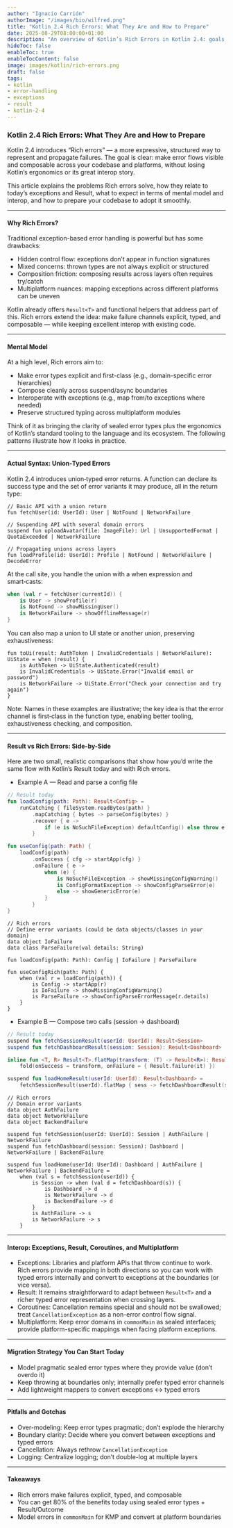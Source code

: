 ```yaml
---
author: "Ignacio Carrión"
authorImage: "/images/bio/wilfred.png"
title: "Kotlin 2.4 Rich Errors: What They Are and How to Prepare"
date: 2025-08-29T08:00:00+01:00
description: "An overview of Kotlin’s Rich Errors in Kotlin 2.4: goals, mental model, examples, interop with exceptions and Result, and how to prepare your codebase today."
hideToc: false
enableToc: true
enableTocContent: false
image: images/kotlin/rich-errors.png
draft: false
tags: 
- kotlin
- error-handling
- exceptions
- result
- kotlin-2-4
---
```


### Kotlin 2.4 Rich Errors: What They Are and How to Prepare

Kotlin 2.4 introduces “Rich errors” — a more expressive, structured way to represent and propagate failures. The goal is clear: make error flows visible and composable across your codebase and platforms, without losing Kotlin’s ergonomics or its great interop story.

This article explains the problems Rich errors solve, how they relate to today’s exceptions and Result, what to expect in terms of mental model and interop, and how to prepare your codebase to adopt it smoothly.

---

#### Why Rich Errors?

Traditional exception-based error handling is powerful but has some drawbacks:

- Hidden control flow: exceptions don’t appear in function signatures
- Mixed concerns: thrown types are not always explicit or structured
- Composition friction: composing results across layers often requires try/catch
- Multiplatform nuances: mapping exceptions across different platforms can be uneven

Kotlin already offers `Result<T>` and functional helpers that address part of this. Rich errors extend the idea: make failure channels explicit, typed, and composable — while keeping excellent interop with existing code.

---

#### Mental Model

At a high level, Rich errors aim to:

- Make error types explicit and first-class (e.g., domain-specific error hierarchies)
- Compose cleanly across suspend/async boundaries
- Interoperate with exceptions (e.g., map from/to exceptions where needed)
- Preserve structured typing across multiplatform modules

Think of it as bringing the clarity of sealed error types plus the ergonomics of Kotlin’s standard tooling to the language and its ecosystem. The following patterns illustrate how it looks in practice.

---


#### Actual Syntax: Union‑Typed Errors

Kotlin 2.4 introduces union‑typed error returns. A function can declare its success type and the set of error variants it may produce, all in the return type:

```text
// Basic API with a union return
fun fetchUser(id: UserId): User | NotFound | NetworkFailure

// Suspending API with several domain errors
suspend fun uploadAvatar(file: ImageFile): Url | UnsupportedFormat | QuotaExceeded | NetworkFailure

// Propagating unions across layers
fun loadProfile(id: UserId): Profile | NotFound | NetworkFailure | DecodeError
```

At the call site, you handle the union with a when expression and smart‑casts:

```kotlin
when (val r = fetchUser(currentId)) {
    is User -> showProfile(r)
    is NotFound -> showMissingUser()
    is NetworkFailure -> showOfflineMessage(r)
}
```

You can also map a union to UI state or another union, preserving exhaustiveness:

```text
fun toUi(result: AuthToken | InvalidCredentials | NetworkFailure): UiState = when (result) {
    is AuthToken -> UiState.Authenticated(result)
    is InvalidCredentials -> UiState.Error("Invalid email or password")
    is NetworkFailure -> UiState.Error("Check your connection and try again")
}
```

Note: Names in these examples are illustrative; the key idea is that the error channel is first‑class in the function type, enabling better tooling, exhaustiveness checking, and composition.

---

#### Result vs Rich Errors: Side-by-Side

Here are two small, realistic comparisons that show how you’d write the same flow with Kotlin’s Result today and with Rich errors.

- Example A — Read and parse a config file

```kotlin
// Result today
fun loadConfig(path: Path): Result<Config> =
    runCatching { fileSystem.readBytes(path) }
        .mapCatching { bytes -> parseConfig(bytes) }
        .recover { e ->
            if (e is NoSuchFileException) defaultConfig() else throw e
        }

fun useConfig(path: Path) {
    loadConfig(path)
        .onSuccess { cfg -> startApp(cfg) }
        .onFailure { e ->
            when (e) {
                is NoSuchFileException -> showMissingConfigWarning()
                is ConfigFormatException -> showConfigParseError(e)
                else -> showGenericError(e)
            }
        }
}
```

```text
// Rich errors
// Define error variants (could be data objects/classes in your domain)
data object IoFailure
data class ParseFailure(val details: String)

fun loadConfig(path: Path): Config | IoFailure | ParseFailure

fun useConfigRich(path: Path) {
    when (val r = loadConfig(path)) {
        is Config -> startApp(r)
        is IoFailure -> showMissingConfigWarning()
        is ParseFailure -> showConfigParseErrorMessage(r.details)
    }
}
```

- Example B — Compose two calls (session -> dashboard)

```kotlin
// Result today
suspend fun fetchSessionResult(userId: UserId): Result<Session>
suspend fun fetchDashboardResult(session: Session): Result<Dashboard>

inline fun <T, R> Result<T>.flatMap(transform: (T) -> Result<R>): Result<R> =
    fold(onSuccess = transform, onFailure = { Result.failure(it) })

suspend fun loadHomeResult(userId: UserId): Result<Dashboard> =
    fetchSessionResult(userId).flatMap { sess -> fetchDashboardResult(sess) }
```

```text
// Rich errors
// Domain error variants
data object AuthFailure
data object NetworkFailure
data object BackendFailure

suspend fun fetchSession(userId: UserId): Session | AuthFailure | NetworkFailure
suspend fun fetchDashboard(session: Session): Dashboard | NetworkFailure | BackendFailure

suspend fun loadHome(userId: UserId): Dashboard | AuthFailure | NetworkFailure | BackendFailure =
    when (val s = fetchSession(userId)) {
        is Session -> when (val d = fetchDashboard(s)) {
            is Dashboard -> d
            is NetworkFailure -> d
            is BackendFailure -> d
        }
        is AuthFailure -> s
        is NetworkFailure -> s
    }
```

---

#### Interop: Exceptions, Result, Coroutines, and Multiplatform

- Exceptions: Libraries and platform APIs that throw continue to work. Rich errors provide mapping in both directions so you can work with typed errors internally and convert to exceptions at the boundaries (or vice versa).
- Result: It remains straightforward to adapt between `Result<T>` and a richer typed error representation when crossing layers.
- Coroutines: Cancellation remains special and should not be swallowed; treat `CancellationException` as a non-error control flow signal.
- Multiplatform: Keep error domains in `commonMain` as sealed interfaces; provide platform-specific mappings when facing platform exceptions.

---

#### Migration Strategy You Can Start Today

- Model pragmatic sealed error types where they provide value (don’t overdo it)
- Keep throwing at boundaries only; internally prefer typed error channels
- Add lightweight mappers to convert exceptions <-> typed errors

---

#### Pitfalls and Gotchas

- Over-modeling: Keep error types pragmatic; don’t explode the hierarchy
- Boundary clarity: Decide where you convert between exceptions and typed errors
- Cancellation: Always rethrow `CancellationException`
- Logging: Centralize logging; don’t double-log at multiple layers

---

#### Takeaways
- Rich errors make failures explicit, typed, and composable
- You can get 80% of the benefits today using sealed error types + Result/Outcome
- Model errors in `commonMain` for KMP and convert at platform boundaries

